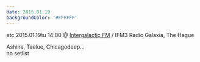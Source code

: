 ```yaml
---
date: 2015.01.19
backgroundColor: '#FFFFFF'
---
```


etc 2015.01.19tu 14:00 @ [Intergalactic FM](http://www.intergalacticfm.com/) / IFM3 Radio Galaxia, The Hague  

Ashina, Taelue, Chicagodeep...  
no setlist
